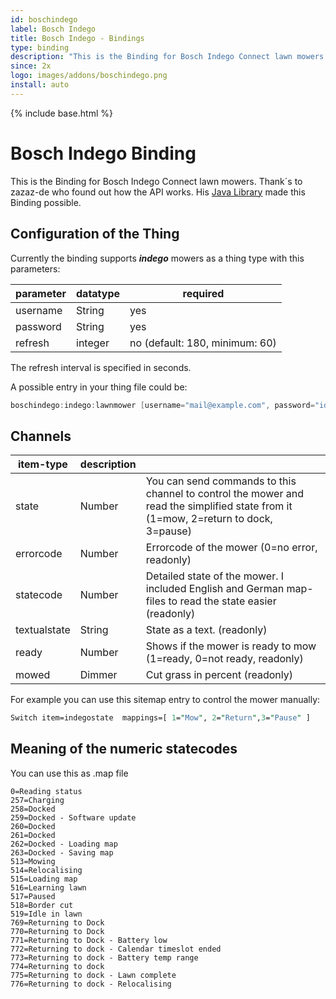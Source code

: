 ```yaml
---
id: boschindego
label: Bosch Indego
title: Bosch Indego - Bindings
type: binding
description: "This is the Binding for Bosch Indego Connect lawn mowers."
since: 2x
logo: images/addons/boschindego.png
install: auto
---
```


<!-- Attention authors: Do not edit directly. Please add your changes to the appropriate source repository -->

{% include base.html %}

# Bosch Indego Binding

This is the Binding for Bosch Indego Connect lawn mowers.
Thank´s to zazaz-de who found out how the API works. His [Java Library](https://github.com/zazaz-de/iot-device-bosch-indego-controller) made this Binding possible.

## Configuration of the Thing

Currently the binding supports  ***indego***  mowers as a thing type with this parameters:

| parameter | datatype | required                       |
|-----------|----------|--------------------------------|
| username  | String   | yes                            |
| password  | String   | yes                            |
| refresh   | integer  | no (default: 180, minimum: 60) |

The refresh interval is specified in seconds.

A possible entry in your thing file could be:

```java
boschindego:indego:lawnmower [username="mail@example.com", password="idontneedtocutthelawnagain", refresh=120]
```

## Channels

| item-type    | description |                                                                                                                                     |
|--------------|-------------|-------------------------------------------------------------------------------------------------------------------------------------|
| state        | Number      | You can send commands to this channel to control the mower and read the simplified state from it (1=mow, 2=return to dock, 3=pause) |
| errorcode    | Number      | Errorcode of the mower (0=no error, readonly)                                                                                       |
| statecode    | Number      | Detailed state of the mower. I included English and German map-files to read the state easier (readonly)                            |
| textualstate | String      | State as a text. (readonly)                                                                                                         |
| ready        | Number      | Shows if the mower is ready to mow (1=ready, 0=not ready, readonly)                                                                 |
| mowed        | Dimmer      | Cut grass in percent (readonly)                                                                                                     |

For example you can use this sitemap entry to control the mower manually:

```perl
Switch item=indegostate  mappings=[ 1="Mow", 2="Return",3="Pause" ]
```

## Meaning of the numeric statecodes

You can use this as .map file

```text
0=Reading status
257=Charging
258=Docked
259=Docked - Software update
260=Docked
261=Docked
262=Docked - Loading map
263=Docked - Saving map
513=Mowing
514=Relocalising
515=Loading map
516=Learning lawn
517=Paused
518=Border cut
519=Idle in lawn
769=Returning to Dock
770=Returning to Dock
771=Returning to Dock - Battery low
772=Returning to dock - Calendar timeslot ended
773=Returning to dock - Battery temp range
774=Returning to dock
775=Returning to dock - Lawn complete
776=Returning to dock - Relocalising
```

